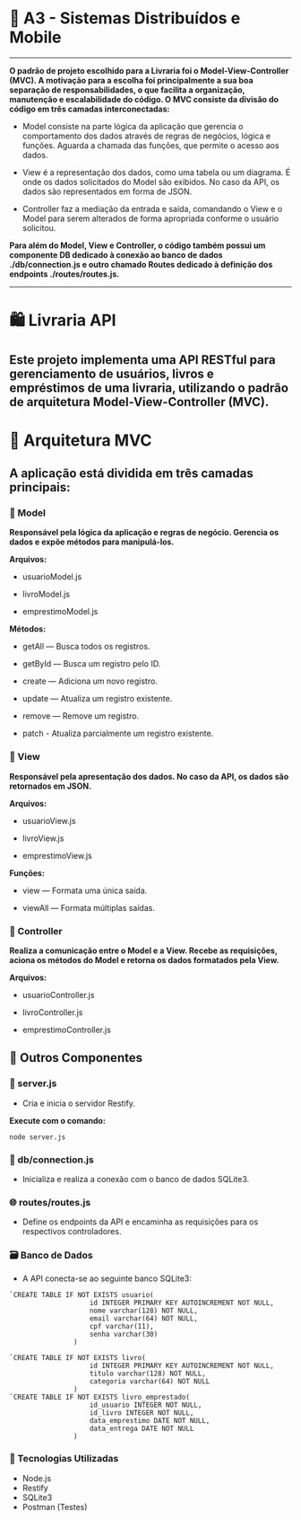 # 📘 A3 - Sistemas Distribuídos e Mobile

-----

**O padrão de projeto escolhido para a Livraria foi o Model-View-Controller (MVC). A
motivação para a escolha foi principalmente a sua boa separação de
responsabilidades, o que facilita a organização, manutenção e escalabilidade do
código. O MVC consiste da divisão do código em três camadas interconectadas:**

- Model consiste na parte lógica da aplicação que gerencia o comportamento
dos dados através de regras de negócios, lógica e funções. Aguarda a
chamada das funções, que permite o acesso aos dados.

- View é a representação dos dados, como uma tabela ou um diagrama. É
onde os dados solicitados do Model são exibidos. No caso da API, os dados
são representados em forma de JSON.

- Controller faz a mediação da entrada e saída, comandando o View e o
Model para serem alterados de forma apropriada conforme o usuário
solicitou.

**Para além do Model, View e Controller, o código também possui um componente
DB dedicado à conexão ao banco de dados ./db/connection.js e outro chamado
Routes dedicado à definição dos endpoints ./routes/routes.js.**

-----

# 🛍️ Livraria API
## Este projeto implementa uma API RESTful para gerenciamento de usuários, livros e empréstimos de uma livraria, utilizando o padrão de arquitetura Model-View-Controller (MVC).

# 📐 Arquitetura MVC
## A aplicação está dividida em três camadas principais:

### 🔹 Model
**Responsável pela lógica da aplicação e regras de negócio. Gerencia os dados e expõe métodos para manipulá-los.**

**Arquivos:**

- usuarioModel.js

- livroModel.js

- emprestimoModel.js

**Métodos:**

- getAll — Busca todos os registros.

- getById — Busca um registro pelo ID.

- create — Adiciona um novo registro.

- update — Atualiza um registro existente.

- remove — Remove um registro.

- patch - Atualiza parcialmente um registro existente.

### 🔹 View
**Responsável pela apresentação dos dados. No caso da API, os dados são retornados em JSON.**

**Arquivos:**

- usuarioView.js

- livroView.js

- emprestimoView.js

**Funções:**

- view — Formata uma única saída.

- viewAll — Formata múltiplas saídas.

### 🔹 Controller
**Realiza a comunicação entre o Model e a View. Recebe as requisições, aciona os métodos do Model e retorna os dados formatados pela View.**

**Arquivos:**

- usuarioController.js

- livroController.js

- emprestimoController.js

## 📁 Outros Componentes

### 📄 server.js
- Cria e inicia o servidor Restify.

**Execute com o comando:** 
```
node server.js
```

### 🔌 db/connection.js
- Inicializa e realiza a conexão com o banco de dados SQLite3.

### 🌐 routes/routes.js
- Define os endpoints da API e encaminha as requisições para os respectivos controladores.

### 🗃️ Banco de Dados
- A API conecta-se ao seguinte banco SQLite3:

```
`CREATE TABLE IF NOT EXISTS usuario(
                    id INTEGER PRIMARY KEY AUTOINCREMENT NOT NULL,
                    nome varchar(128) NOT NULL,
                    email varchar(64) NOT NULL,
                    cpf varchar(11),
                    senha varchar(30)
                )

`CREATE TABLE IF NOT EXISTS livro(
                    id INTEGER PRIMARY KEY AUTOINCREMENT NOT NULL,
                    titulo varchar(128) NOT NULL,
                    categoria varchar(64) NOT NULL
                )
`CREATE TABLE IF NOT EXISTS livro_emprestado(
                    id_usuario INTEGER NOT NULL,
                    id_livro INTEGER NOT NULL,
                    data_emprestimo DATE NOT NULL,
                    data_entrega DATE NOT NULL
                )
```
### 🚀 Tecnologias Utilizadas
- Node.js
- Restify
- SQLite3
- Postman (Testes)
